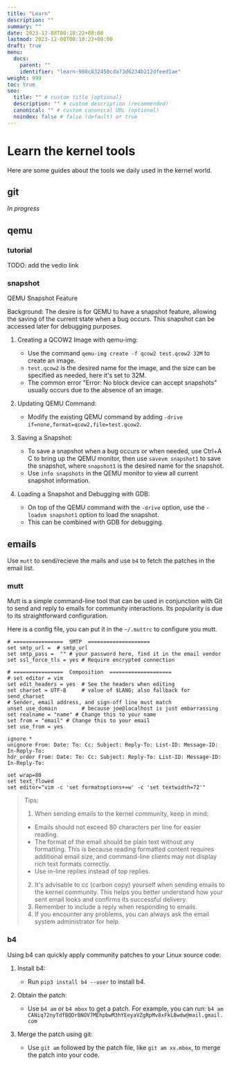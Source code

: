 ```yaml
---
title: "Learn"
description: ""
summary: ""
date: 2023-12-08T00:10:22+08:00
lastmod: 2023-12-08T00:10:22+08:00
draft: true
menu:
  docs:
    parent: ""
    identifier: "learn-980c832450cda73d6234b212dfeed1ae"
weight: 999
toc: true
seo:
  title: "" # custom title (optional)
  description: "" # custom description (recommended)
  canonical: "" # custom canonical URL (optional)
  noindex: false # false (default) or true
---
```


# Learn the kernel tools

Here are some guides about the tools we daily used in the kernel world.

## git

*In progress*

## qemu

### tutorial

TODO: add the vedio link

### snapshot

QEMU Snapshot Feature

Background:
The desire is for QEMU to have a snapshot feature, allowing the saving of the current state when a bug occurs. This snapshot can be accessed later for debugging purposes.

1. Creating a QCOW2 Image with qemu-img:
   - Use the command `qemu-img create -f qcow2 test.qcow2 32M` to create an image.
   - `test.qcow2` is the desired name for the image, and the size can be specified as needed, here it's set to 32M.
   - The common error "Error: No block device can accept snapshots" usually occurs due to the absence of an image.

2. Updating QEMU Command:
   - Modify the existing QEMU command by adding `-drive if=none,format=qcow2,file=test.qcow2`.

3. Saving a Snapshot:
   - To save a snapshot when a bug occurs or when needed, use Ctrl+A C to bring up the QEMU monitor, then use `savevm snapshot1` to save the snapshot, where `snapshot1` is the desired name for the snapshot.
   - Use `info snapshots` in the QEMU monitor to view all current snapshot information.

4. Loading a Snapshot and Debugging with GDB:
   - On top of the QEMU command with the `-drive` option, use the `-loadvm snapshot1` option to load the snapshot.
   - This can be combined with GDB for debugging.

## emails

Use `mutt` to send/recieve the mails and use `b4` to fetch the patches in the email list.

### mutt

Mutt is a simple command-line tool that can be used in conjunction with Git to send and reply to emails for community interactions. Its popularity is due to its straightforward configuration.

Here is a config file, you can put it in the `~/.muttrc` to configure you mutt.

```
# ================  SMTP  ====================
set smtp_url =  # smtp_url
set smtp_pass =  "" # your password here, find it in the email vendor
set ssl_force_tls = yes # Require encrypted connection

# ================  Composition  ====================
# set editor = vim
set edit_headers = yes  # See the headers when editing
set charset = UTF-8     # value of $LANG; also fallback for send_charset
# Sender, email address, and sign-off line must match
unset use_domain        # because joe@localhost is just embarrassing
set realname = "name" # Change this to your name
set from = "email" # Change this to your email
set use_from = yes

ignore *
unignore From: Date: To: Cc: Subject: Reply-To: List-ID: Message-ID: In-Reply-To:
hdr_order From: Date: To: Cc: Subject: Reply-To: List-ID: Message-ID: In-Reply-To:

set wrap=80
set text_flowed
set editor="vim -c 'set formatoptions+=w' -c 'set textwidth=72'"
```

> Tips:
> 1. When sending emails to the kernel community, keep in mind:
>   - Emails should not exceed 80 characters per line for easier reading.
>   - The format of the email should be plain text without any formatting. This is because reading formatted content requires additional email size, and command-line clients may not display rich text formats correctly.
>   - Use in-line replies instead of top replies.
> 2. It's advisable to cc (carbon copy) yourself when sending emails to the kernel community. This helps you better understand how your sent email looks and confirms its successful delivery.
> 3. Remember to include a reply when responding to emails.
> 4. If you encounter any problems, you can always ask the email system administrator for help.

### b4

Using b4 can quickly apply community patches to your Linux source code:

1. Install b4:
   - Run `pip3 install b4 --user` to install b4.

2. Obtain the patch:
   - Use `b4 am` or `b4 mbox` to get a patch. For example, you can run:
     `b4 am CANiq72nyTdfBQDrBNOV7MEhpbwM3hYEeyaVZgRpMv8xFkLBwdw@mail.gmail.com`

3. Merge the patch using git:
   - Use `git am` followed by the patch file, like `git am xx.mbox`, to merge the patch into your code.

